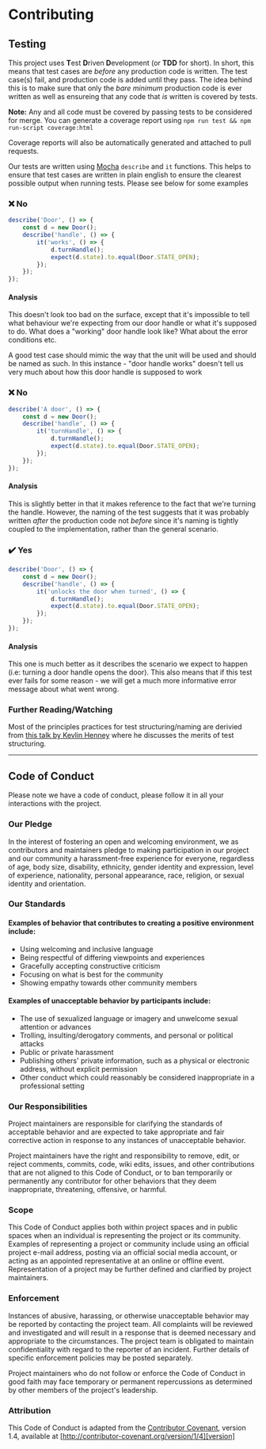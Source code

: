 # Contributing

## Testing

This project uses **T**est **D**riven **D**evelopment (or **TDD** for short). In short, this means that test cases are
_before_ any production code is written. The test case(s) fail, and production code is added until they pass. The idea
behind this is to make sure that only the _bare minimum_ production code is ever written as well as ensureing that any
code that _is_ written is covered by tests.

**Note:** Any and all code must be covered by passing tests to be considered for merge. You can generate a coverage
report using `npm run test && npm run-script coverage:html`

Coverage reports will also be automatically generated and attached to pull requests.

Our tests are written using [Mocha](https://mochajs.org/) `describe` and `it` functions. This helps to ensure that test
cases are written in plain english to ensure the clearest possible output when running tests. Please see below for some
examples

### ❌ No

```ts
describe('Door', () => {
    const d = new Door();
    describe('handle', () => {
        it('works', () => {
            d.turnHandle();
            expect(d.state).to.equal(Door.STATE_OPEN);
        });
    });
});
```

#### Analysis

This doesn't look too bad on the surface, except that it's impossible to tell what behaviour
we're expecting from our door handle or what it's supposed to do. What does a "working" door handle look like? What
about the error conditions etc.

A good test case should mimic the way that the unit will be used and should be named as such.
In this instance - "door handle works" doesn't tell us very much about how this door handle is supposed to work

### ❌ No

```ts
describe('A door', () => {
    const d = new Door();
    describe('handle', () => {
        it('turnHandle', () => {
            d.turnHandle();
            expect(d.state).to.equal(Door.STATE_OPEN);
        });
    });
});
```

#### Analysis

This is slightly better in that it makes reference to the fact that we're turning the handle.
However, the naming of the test suggests that it was probably written _after_ the production code not _before_ since
it's naming is tightly coupled to the implementation, rather than the general scenario.

### ✔️ Yes

```ts
describe('Door', () => {
    const d = new Door();
    describe('handle', () => {
        it('unlocks the door when turned', () => {
            d.turnHandle();
            expect(d.state).to.equal(Door.STATE_OPEN);
        });
    });
});
```

#### Analysis

This one is much better as it describes the scenario we expect to happen (i.e: turning a door
handle opens the door). This also means that if this test ever fails for some reason - we
will get a much more informative error message about what went wrong.

### Further Reading/Watching

Most of the principles practices for test structuring/naming are derivied from [this talk by Kevlin Henney](https://www.youtube.com/watch?v=azoucC_fwzw) where he discusses the merits of test structuring.

---

## Code of Conduct

Please note we have a code of conduct, please follow it in all your interactions with the project.

### Our Pledge

In the interest of fostering an open and welcoming environment, we as contributors and maintainers pledge to making
participation in our project and our community a harassment-free experience for everyone, regardless of age, body size,
disability, ethnicity, gender identity and expression, level of experience, nationality, personal appearance, race,
religion, or sexual identity and orientation.

### Our Standards

#### Examples of behavior that contributes to creating a positive environment include:

* Using welcoming and inclusive language
* Being respectful of differing viewpoints and experiences
* Gracefully accepting constructive criticism
* Focusing on what is best for the community
* Showing empathy towards other community members

#### Examples of unacceptable behavior by participants include:

* The use of sexualized language or imagery and unwelcome sexual attention or advances
* Trolling, insulting/derogatory comments, and personal or political attacks
* Public or private harassment
* Publishing others' private information, such as a physical or electronic address, without explicit permission
* Other conduct which could reasonably be considered inappropriate in a professional setting

### Our Responsibilities

Project maintainers are responsible for clarifying the standards of acceptable
behavior and are expected to take appropriate and fair corrective action in
response to any instances of unacceptable behavior.

Project maintainers have the right and responsibility to remove, edit, or reject comments, commits, code, wiki edits,
issues, and other contributions that are not aligned to this Code of Conduct, or to ban temporarily or permanently any
contributor for other behaviors that they deem inappropriate, threatening, offensive, or harmful.

### Scope

This Code of Conduct applies both within project spaces and in public spaces when an individual is representing the
project or its community. Examples of representing a project or community include using an official project e-mail
address, posting via an official social media account, or acting as an appointed representative at an online or
offline event. Representation of a project may be further defined and clarified by project maintainers.

### Enforcement

Instances of abusive, harassing, or otherwise unacceptable behavior may be reported by contacting the project team.
All complaints will be reviewed and investigated and will result in a response that is deemed necessary and appropriate
to the circumstances. The project team is obligated to maintain confidentiality with regard to the reporter of an
incident. Further details of specific enforcement policies may be posted separately.

Project maintainers who do not follow or enforce the Code of Conduct in good faith may face temporary or permanent
repercussions as determined by other members of the project's leadership.

### Attribution

This Code of Conduct is adapted from the [Contributor Covenant][homepage], version 1.4, available at
[http://contributor-covenant.org/version/1/4][version]

[homepage]: http://contributor-covenant.org
[version]: http://contributor-covenant.org/version/1/4/
